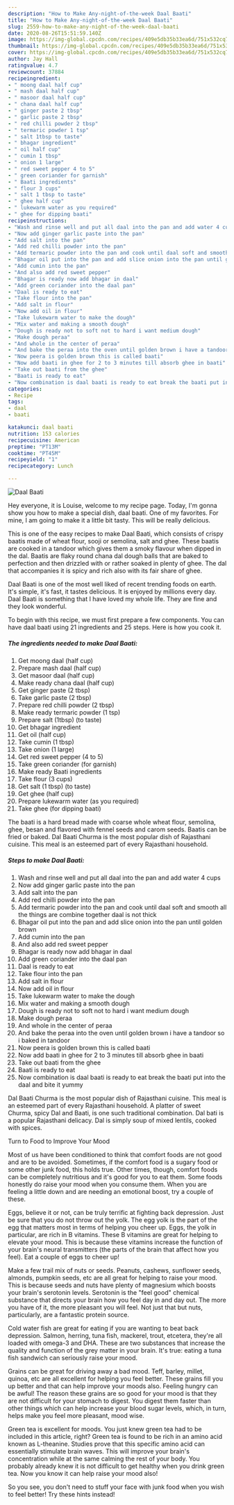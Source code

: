 ```yaml
---
description: "How to Make Any-night-of-the-week Daal Baati"
title: "How to Make Any-night-of-the-week Daal Baati"
slug: 2559-how-to-make-any-night-of-the-week-daal-baati
date: 2020-08-26T15:51:59.140Z
image: https://img-global.cpcdn.com/recipes/409e5db35b33ea6d/751x532cq70/daal-baati-recipe-main-photo.jpg
thumbnail: https://img-global.cpcdn.com/recipes/409e5db35b33ea6d/751x532cq70/daal-baati-recipe-main-photo.jpg
cover: https://img-global.cpcdn.com/recipes/409e5db35b33ea6d/751x532cq70/daal-baati-recipe-main-photo.jpg
author: Jay Hall
ratingvalue: 4.7
reviewcount: 37884
recipeingredient:
- " moong daal half cup"
- " mash daal half cup"
- " masoor daal half cup"
- " chana daal half cup"
- " ginger paste 2 tbsp"
- " garlic paste 2 tbsp"
- " red chilli powder 2 tbsp"
- " termaric powder 1 tsp"
- " salt 1tbsp to taste"
- " bhagar ingredient"
- " oil half cup"
- " cumin 1 tbsp"
- " onion 1 large"
- " red sweet pepper 4 to 5"
- " green coriander for garnish"
- " Baati ingredients"
- " flour 3 cups"
- " salt 1 tbsp to taste"
- " ghee half cup"
- " lukewarm water as you required"
- " ghee for dipping baati"
recipeinstructions:
- "Wash and rinse well and put all daal into the pan and add water 4 cups"
- "Now add ginger garlic paste into the pan"
- "Add salt into the pan"
- "Add red chilli powder into the pan"
- "Add termaric powder into the pan and cook until daal soft and smooth all the things are combine together daal is not thick"
- "Bhagar oil put into the pan and add slice onion into the pan until golden brown"
- "Add cumin into the pan"
- "And also add red sweet pepper"
- "Bhagar is ready now add bhagar in daal"
- "Add green coriander into the daal pan"
- "Daal is ready to eat"
- "Take flour into the pan"
- "Add salt in flour"
- "Now add oil in flour"
- "Take lukewarm water to make the dough"
- "Mix water and making a smooth dough"
- "Dough is ready not to soft not to hard i want medium dough"
- "Make dough peraa"
- "And whole in the center of peraa"
- "And bake the peraa into the oven until golden brown i have a tandoor so i baked in tandoor"
- "Now peera is golden brown this is called baati"
- "Now add baati in ghee for 2 to 3 minutes till absorb ghee in baati"
- "Take out baati from the ghee"
- "Baati is ready to eat"
- "Now combination is daal baati is ready to eat break the baati put into the daal and bite it yummy"
categories:
- Recipe
tags:
- daal
- baati

katakunci: daal baati 
nutrition: 153 calories
recipecuisine: American
preptime: "PT13M"
cooktime: "PT45M"
recipeyield: "1"
recipecategory: Lunch

---
```



![Daal Baati](https://img-global.cpcdn.com/recipes/409e5db35b33ea6d/751x532cq70/daal-baati-recipe-main-photo.jpg)

Hey everyone, it is Louise, welcome to my recipe page. Today, I'm gonna show you how to make a special dish, daal baati. One of my favorites. For mine, I am going to make it a little bit tasty. This will be really delicious.

This is one of the easy recipes to make Daal Baati, which consists of crispy baatis made of wheat flour, sooji or semolina, salt and ghee. These baatis are cooked in a tandoor which gives them a smoky flavour when dipped in the dal. Baatis are flaky round chana dal dough balls that are baked to perfection and then drizzled with or rather soaked in plenty of ghee. The dal that accompanies it is spicy and rich also with its fair share of ghee.

Daal Baati is one of the most well liked of recent trending foods on earth. It's simple, it's fast, it tastes delicious. It is enjoyed by millions every day. Daal Baati is something that I have loved my whole life. They are fine and they look wonderful.


To begin with this recipe, we must first prepare a few components. You can have daal baati using 21 ingredients and 25 steps. Here is how you cook it.

<!--inarticleads1-->

##### The ingredients needed to make Daal Baati:

1. Get  moong daal (half cup)
1. Prepare  mash daal (half cup)
1. Get  masoor daal (half cup)
1. Make ready  chana daal (half cup)
1. Get  ginger paste (2 tbsp)
1. Take  garlic paste (2 tbsp)
1. Prepare  red chilli powder (2 tbsp)
1. Make ready  termaric powder (1 tsp)
1. Prepare  salt (1tbsp) (to taste)
1. Get  bhagar ingredient
1. Get  oil (half cup)
1. Take  cumin (1 tbsp)
1. Take  onion (1 large)
1. Get  red sweet pepper (4 to 5)
1. Take  green coriander (for garnish)
1. Make ready  Baati ingredients
1. Take  flour (3 cups)
1. Get  salt (1 tbsp) (to taste)
1. Get  ghee (half cup)
1. Prepare  lukewarm water (as you required)
1. Take  ghee (for dipping baati)


The baati is a hard bread made with coarse whole wheat flour, semolina, ghee, besan and flavored with fennel seeds and carom seeds. Baatis can be fried or baked. Dal Baati Churma is the most popular dish of Rajasthani cuisine. This meal is an esteemed part of every Rajasthani household. 

<!--inarticleads2-->

##### Steps to make Daal Baati:

1. Wash and rinse well and put all daal into the pan and add water 4 cups
1. Now add ginger garlic paste into the pan
1. Add salt into the pan
1. Add red chilli powder into the pan
1. Add termaric powder into the pan and cook until daal soft and smooth all the things are combine together daal is not thick
1. Bhagar oil put into the pan and add slice onion into the pan until golden brown
1. Add cumin into the pan
1. And also add red sweet pepper
1. Bhagar is ready now add bhagar in daal
1. Add green coriander into the daal pan
1. Daal is ready to eat
1. Take flour into the pan
1. Add salt in flour
1. Now add oil in flour
1. Take lukewarm water to make the dough
1. Mix water and making a smooth dough
1. Dough is ready not to soft not to hard i want medium dough
1. Make dough peraa
1. And whole in the center of peraa
1. And bake the peraa into the oven until golden brown i have a tandoor so i baked in tandoor
1. Now peera is golden brown this is called baati
1. Now add baati in ghee for 2 to 3 minutes till absorb ghee in baati
1. Take out baati from the ghee
1. Baati is ready to eat
1. Now combination is daal baati is ready to eat break the baati put into the daal and bite it yummy


Dal Baati Churma is the most popular dish of Rajasthani cuisine. This meal is an esteemed part of every Rajasthani household. A platter of sweet Churma, spicy Dal and Baati, is one such traditional combination. Dal bati is a popular Rajasthani delicacy. Dal is simply soup of mixed lentils, cooked with spices. 

Turn to Food to Improve Your Mood


Most of us have been conditioned to think that comfort foods are not good and are to be avoided. Sometimes, if the comfort food is a sugary food or some other junk food, this holds true. Other times, though, comfort foods can be completely nutritious and it's good for you to eat them. Some foods honestly do raise your mood when you consume them. When you are feeling a little down and are needing an emotional boost, try a couple of these.

Eggs, believe it or not, can be truly terrific at fighting back depression. Just be sure that you do not throw out the yolk. The egg yolk is the part of the egg that matters most in terms of helping you cheer up. Eggs, the yolk in particular, are rich in B vitamins. These B vitamins are great for helping to elevate your mood. This is because these vitamins increase the function of your brain's neural transmitters (the parts of the brain that affect how you feel). Eat a couple of eggs to cheer up!

Make a few trail mix of nuts or seeds. Peanuts, cashews, sunflower seeds, almonds, pumpkin seeds, etc are all great for helping to raise your mood. This is because seeds and nuts have plenty of magnesium which boosts your brain's serotonin levels. Serotonin is the "feel good" chemical substance that directs your brain how you feel day in and day out. The more you have of it, the more pleasant you will feel. Not just that but nuts, particularly, are a fantastic protein source.

Cold water fish are great for eating if you are wanting to beat back depression. Salmon, herring, tuna fish, mackerel, trout, etcetera, they're all loaded with omega-3 and DHA. These are two substances that increase the quality and function of the grey matter in your brain. It's true: eating a tuna fish sandwich can seriously raise your mood. 

Grains can be great for driving away a bad mood. Teff, barley, millet, quinoa, etc are all excellent for helping you feel better. These grains fill you up better and that can help improve your moods also. Feeling hungry can be awful! The reason these grains are so good for your mood is that they are not difficult for your stomach to digest. You digest them faster than other things which can help increase your blood sugar levels, which, in turn, helps make you feel more pleasant, mood wise.

Green tea is excellent for moods. You just knew green tea had to be included in this article, right? Green tea is found to be rich in an amino acid known as L-theanine. Studies prove that this specific amino acid can essentially stimulate brain waves. This will improve your brain's concentration while at the same calming the rest of your body. You probably already knew it is not difficult to get healthy when you drink green tea. Now you know it can help raise your mood also!

So you see, you don't need to stuff your face with junk food when you wish to feel better! Try  these hints  instead!

